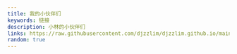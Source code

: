 ```yaml
---
title: 我的小伙伴们
keywords: 链接
description: 小林的小伙伴们
links: https://raw.githubusercontent.com/djzzlim/djzzlim.github.io/main/links.json
random: true
---
```


<YunLinks :links="frontmatter.links" :random="frontmatter.random" />
